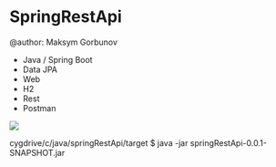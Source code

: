 # SpringRestApi
@author: Maksym Gorbunov

* Java / Spring Boot 
* Data JPA
* Web
* H2
* Rest
* Postman


![](info/info.gif)

cygdrive/c/java/springRestApi/target
$ java -jar springRestApi-0.0.1-SNAPSHOT.jar
